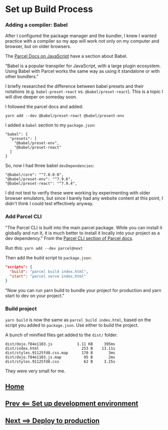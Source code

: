 # Set up Build Process

### Adding a compiler: Babel

After I configured the package manager and the bundler, I knew I wanted practice with a compiler so my app will work not only on my computer and browser, but on older browsers.

The [Parcel Docs on JavaScript](https://parceljs.org/javascript.html
) have a section about Babel.

"Babel is a popular transpiler for JavaScript, with a large plugin ecosystem. Using Babel with Parcel works the same way as using it standalone or with other bundlers."

I briefly researched the difference between babel presets and their notations (e.g. `babel-preset-react` vs. `@babel/preset-react`). This is a topic I will dive deeper on someday soon.

I followed the parcel docs and added:

`yarn add --dev @babel/preset-react @babel/present-env`

I added a `babel` section to my `package.json`:
```
"babel": {
  "presets": [
    "@babel/preset-env",
    "@babel/preset-react"
  ]
}
```
So, now I had three babel `devDependencies`:
```
"@babel/core": "^7.0.0-0",
"@babel/preset-env": "^7.9.6",
"@babel/preset-react": "^7.9.4",
```

I did not test to verify these were working by experimenting with older browser emulators, but since I barely had any website content at this point, I didn't think I could test effectively anyway.


### Add Parcel CLI

"The Parcel CLI is built into the main parcel package. While you can install it globally and run it, it is much better to install it locally into your project as a dev dependency." From the [Parcel CLI section of Parcel docs](https://github.com/parcel-bundler/parcel).

Run this: `yarn add --dev parcel@next`

Then add the build script to `package.json`:
```json
"scripts": {
  "build": "parcel build index.html",
  "start": "parcel serve index.html"
}
```

"Now you can run yarn build to bundle your project for production and yarn start to dev on your project."

### Build project

`yarn build` is now the same as `parcel build index.html`, based on the script you added to `package.json`. Use either to build the project.

A bunch of minified files get added to the `dist/` folder.

```
dist/dojo.f84e1103.js           1.11 KB     395ms
dist/index.html                   253 B    13.11s
dist/styles.91125fd8.css.map      170 B       3ms
dist/dojo.f84e1103.js.map          95 B       2ms
dist/styles.91125fd8.css           62 B     3.25s
```

They were very small for me.

## [Home](./../README.md)
## [Prev <== Set up development environment](./dev.md)
## [Next ==> Deploy to production](./deploy.md)
